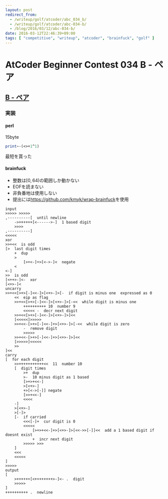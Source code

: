 ```yaml
---
layout: post
redirect_from:
  - /writeup/golf/atcoder/abc_034_b/
  - /writeup/golf/atcoder/abc-034-b/
  - /blog/2016/03/12/abc-034-b/
date: 2016-03-12T22:46:39+09:00
tags: [ "competitive", "writeup", "atcoder", "brainfuck", "golf" ]
---
```


# AtCoder Beginner Contest 034 B - ペア

## [B - ペア](https://beta.atcoder.jp/contests/abc034/tasks/abc034_b)

### 実装

#### perl

15byte

``` perl
print~-(<>+1^1)
```

最短を貰った

#### brainfuck

-   整数は$[0, 64)$の範囲しか動かない
-   EOFを読まない
-   非負番地は使用しない
-   提出には<https://github.com/kmyk/wrap-brainfuck>を使用

``` brainfuck
input
>>>>> >>>>>
,----------[  until newline
    ->++++++[<------>-]  1 based digit
    >>>>
,----------]
<<<<<
xor
>>+<<  is odd
[>  last digit times
    +  dup
    >
        [>+<-]+>[<->-]<  negate
    <
<-]
>>  is odd
[<++>-]<-  xor
[<+>-]<
uncarry
>>+<<[>+>[-]<<-]>[<+>-]>[-  if digit is minus one  expressed as 0
    <<  eip as flag
    >>+<<[>+>[-]<<-]>[<+>-]>[-<<  while digit is minus one
        ++++++++++ 10  number 9
        <<<<< -  decr next digit
    >>+<<[>+>[-]<<-]>[<+>-]>]<<
    [<<<<<]>>>>>
    >>+<<-[>+>[-]<<-]+>[<+>-]>[-<<  while digit is zero
        -  remove digit
        >>>>>
    >>+<<-[>+>[-]<<-]+>[<+>-]>]<<
    [>>>>>]<<<<<
    >>
]<<
carry
[  for each digit
    >>+++++++++++<<  11  number 10
    [  digit times
        >+  dup
        >-  10 minus digit as 1 based
        [>+>+<<-]
        >[<+>-]
        +>[<->[-]] negate
        [>>+<<-]
        <<<<
    -]
    >[<+>-]
    >[-]>
    [-  if carried
        <<<[-]+  cur digit is 0
        <<<<<
            [>+>+<<-]+>[<+>-]>[<<->>[-]]<<  add a 1 based digit if doesnt exist
            +  incr next digit
        >>>>> >>>
    ]
    <<<
    <<<<<
]
>>>>>
output
[
    >++++++[<++++++++>-]<- .  digit
    >>>>>
]
++++++++++ .  newline
```
